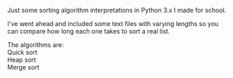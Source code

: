 Just some sorting algorithm interpretations in Python 3.x I made for school.

I've went ahead and included some text files with varying lengths so you can compare how long each one takes to sort a real list.

The algorithms are:\
Quick sort\
Heap sort\
Merge sort
